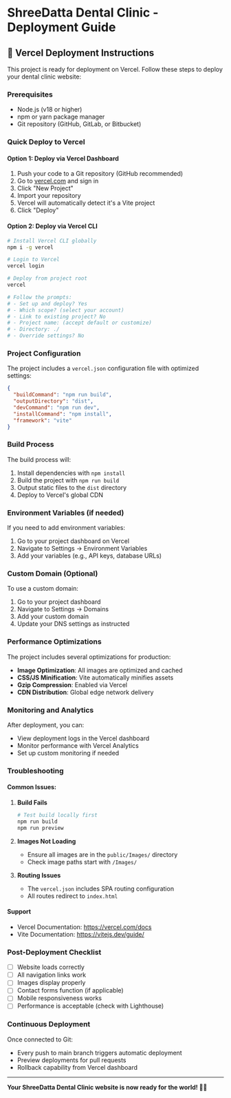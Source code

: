 # ShreeDatta Dental Clinic - Deployment Guide

## 🚀 Vercel Deployment Instructions

This project is ready for deployment on Vercel. Follow these steps to deploy your dental clinic website:

### Prerequisites
- Node.js (v18 or higher)
- npm or yarn package manager
- Git repository (GitHub, GitLab, or Bitbucket)

### Quick Deploy to Vercel

#### Option 1: Deploy via Vercel Dashboard
1. Push your code to a Git repository (GitHub recommended)
2. Go to [vercel.com](https://vercel.com) and sign in
3. Click "New Project"
4. Import your repository
5. Vercel will automatically detect it's a Vite project
6. Click "Deploy"

#### Option 2: Deploy via Vercel CLI
```bash
# Install Vercel CLI globally
npm i -g vercel

# Login to Vercel
vercel login

# Deploy from project root
vercel

# Follow the prompts:
# - Set up and deploy? Yes
# - Which scope? (select your account)
# - Link to existing project? No
# - Project name: (accept default or customize)
# - Directory: ./
# - Override settings? No
```

### Project Configuration

The project includes a `vercel.json` configuration file with optimized settings:

```json
{
  "buildCommand": "npm run build",
  "outputDirectory": "dist",
  "devCommand": "npm run dev",
  "installCommand": "npm install",
  "framework": "vite"
}
```

### Build Process

The build process will:
1. Install dependencies with `npm install`
2. Build the project with `npm run build`
3. Output static files to the `dist` directory
4. Deploy to Vercel's global CDN

### Environment Variables (if needed)

If you need to add environment variables:
1. Go to your project dashboard on Vercel
2. Navigate to Settings → Environment Variables
3. Add your variables (e.g., API keys, database URLs)

### Custom Domain (Optional)

To use a custom domain:
1. Go to your project dashboard
2. Navigate to Settings → Domains
3. Add your custom domain
4. Update your DNS settings as instructed

### Performance Optimizations

The project includes several optimizations for production:
- **Image Optimization**: All images are optimized and cached
- **CSS/JS Minification**: Vite automatically minifies assets
- **Gzip Compression**: Enabled via Vercel
- **CDN Distribution**: Global edge network delivery

### Monitoring and Analytics

After deployment, you can:
- View deployment logs in the Vercel dashboard
- Monitor performance with Vercel Analytics
- Set up custom monitoring if needed

### Troubleshooting

#### Common Issues:

1. **Build Fails**
   ```bash
   # Test build locally first
   npm run build
   npm run preview
   ```

2. **Images Not Loading**
   - Ensure all images are in the `public/Images/` directory
   - Check image paths start with `/Images/`

3. **Routing Issues**
   - The `vercel.json` includes SPA routing configuration
   - All routes redirect to `index.html`

#### Support
- Vercel Documentation: https://vercel.com/docs
- Vite Documentation: https://vitejs.dev/guide/

### Post-Deployment Checklist

- [ ] Website loads correctly
- [ ] All navigation links work
- [ ] Images display properly
- [ ] Contact forms function (if applicable)
- [ ] Mobile responsiveness works
- [ ] Performance is acceptable (check with Lighthouse)

### Continuous Deployment

Once connected to Git:
- Every push to main branch triggers automatic deployment
- Preview deployments for pull requests
- Rollback capability from Vercel dashboard

---

**Your ShreeDatta Dental Clinic website is now ready for the world! 🦷✨**